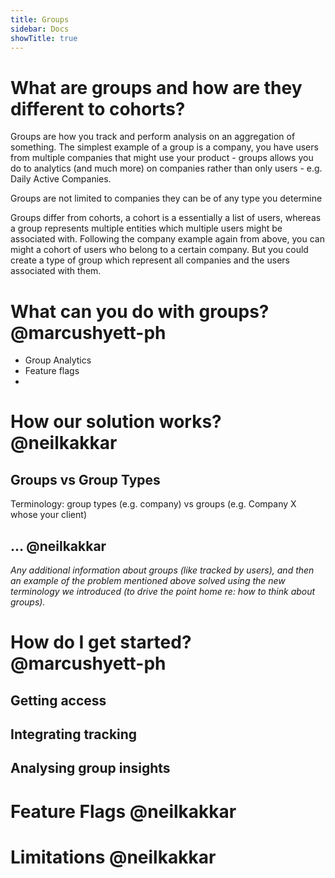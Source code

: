 ```yaml
---
title: Groups
sidebar: Docs
showTitle: true
---
```


# What are groups and how are they different to cohorts?
Groups are how you track and perform analysis on an aggregation of something. The simplest example of a group is a company, you have users from multiple companies that might use your product - groups allows you do to analytics (and much more) on companies rather than only users - e.g. Daily Active Companies.

Groups are not limited to companies they can be of any type you determine

Groups differ from cohorts, a cohort is a essentially a list of users, whereas a group represents multiple entities which multiple users might be associated with. Following the company example again from above, you can might a cohort of users who belong to a certain company. But you could create a type of group which represent all companies and the users associated with them.

# What can you do with groups? @marcushyett-ph
* Group Analytics
* Feature flags
* 

# How our solution works? @neilkakkar

## Groups vs Group Types
Terminology: group types (e.g. company) vs groups (e.g. Company X whose your client)


## ... @neilkakkar

*Any additional information about groups (like tracked by users), and then an example of the problem mentioned above solved using the new terminology we introduced (to drive the point home re: how to think about groups).*

# How do I get started? @marcushyett-ph

## Getting access

## Integrating tracking

## Analysing group insights

# Feature Flags @neilkakkar

# Limitations @neilkakkar